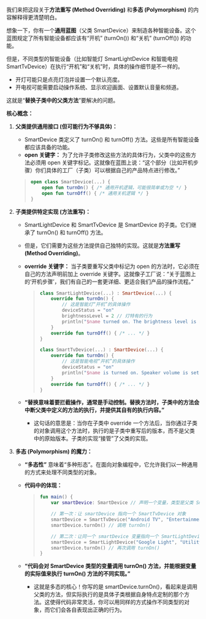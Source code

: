 我们来把这段关于**方法重写 (Method Overriding)** 和**多态 (Polymorphism)** 的内容解释得更清楚明白。

想象一下，你有一个**通用蓝图**（父类 SmartDevice）来制造各种智能设备。这个蓝图规定了所有智能设备都应该有“开机” (turnOn()) 和“关机” (turnOff()) 的功能。

但是，不同类型的智能设备（比如智能灯 SmartLightDevice 和智能电视 SmartTvDevice）在执行“开机”和“关机”时，具体的操作细节是不一样的。

- 开灯可能只是点亮灯泡并设置一个默认亮度。
- 开电视可能需要启动操作系统、显示欢迎画面、设置默认音量和频道。

这就是“**替换子类中的父类方法**”要解决的问题。

**核心概念：**

1. **父类提供通用接口 (但可能行为不够具体)：**

   - SmartDevice 类定义了 turnOn() 和 turnOff() 方法。这些是所有智能设备都应该具备的功能。
   - **open 关键字：** 为了允许子类修改这些方法的具体行为，父类中的这些方法必须用 open 关键字标记。这就像在蓝图上说：“这个部分（比如开机步骤）你们具体的工厂（子类）可以根据自己的产品特点进行修改。”

   > ```kotlin
   > open class SmartDevice(...) {
   >     open fun turnOn() { /* 通用开机逻辑，可能很简单或为空 */ }
   >     open fun turnOff() { /* 通用关机逻辑 */ }
   > }
   > ```

2. **子类提供特定实现 (方法重写)：**

   - SmartLightDevice 和 SmartTvDevice 是 SmartDevice 的子类。它们继承了 turnOn() 和 turnOff() 方法。

   - 但是，它们需要为这些方法提供自己独特的实现。这就是**方法重写 (Method Overriding)**。

   - **override 关键字：** 当子类要重写父类中标记为 open 的方法时，它必须在自己的方法声明前加上 override 关键字。这就像子工厂说：“关于蓝图上的‘开机步骤’，我们有自己的一套更详细、更适合我们产品的操作流程。”

     > ```kotlin
     > class SmartLightDevice(...) : SmartDevice(...) {
     >     override fun turnOn() {
     >         // 这是智能灯“开机”的具体操作
     >         deviceStatus = "on"
     >         brightnessLevel = 2 // 灯特有的行为
     >         println("$name turned on. The brightness level is $brightnessLevel.")
     >     }
     >     override fun turnOff() { /* ... */ }
     > }
     > 
     > class SmartTvDevice(...) : SmartDevice(...) {
     >     override fun turnOn() {
     >         // 这是智能电视“开机”的具体操作
     >         deviceStatus = "on"
     >         println("$name is turned on. Speaker volume is set to $speakerVolume and channel number is set to $channelNumber.") // 电视特有的行为
     >     }
     >     override fun turnOff() { /* ... */ }
     > }
     > ```

   - **“替换意味着要拦截操作，通常是手动控制。替换方法时，子类中的方法会中断父类中定义的方法的执行，并提供其自有的执行内容。”**

     - 这句话的意思是：当你在子类中 override 一个方法后，当你通过子类的对象调用这个方法时，执行的是子类中重写后的版本，而不是父类中的原始版本。子类的实现“接管”了父类的实现。

3. **多态 (Polymorphism) 的魔力：**

   - **“多态性”** 意味着“多种形态”。在面向对象编程中，它允许我们以一种通用的方式来处理不同类型的对象。

   - **代码中的体现：**

     > ```kotlin
     > fun main() {
     >     var smartDevice: SmartDevice // 声明一个变量，类型是父类 SmartDevice
     > 
     >     // 第一次：让 smartDevice 指向一个 SmartTvDevice 对象
     >     smartDevice = SmartTvDevice("Android TV", "Entertainment")
     >     smartDevice.turnOn() // 调用 turnOn()
     > 
     >     // 第二次：让同一个 smartDevice 变量指向一个 SmartLightDevice 对象
     >     smartDevice = SmartLightDevice("Google Light", "Utility")
     >     smartDevice.turnOn() // 再次调用 turnOn()
     > }
     > ```

   - **“代码会对 SmartDevice 类型的变量调用 turnOn() 方法，并能根据变量的实际值来执行 turnOn() 方法的不同实现。”**
     - 这就是多态的核心！你写的是 smartDevice.turnOn()，看起来是调用父类的方法，但实际执行的是具体子类根据自身特点定制的那个方法。这使得代码非常灵活，你可以用同样的方式操作不同类型的对象，而它们会各自表现出正确的行为。


